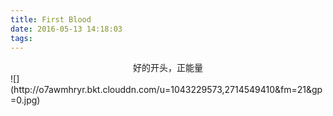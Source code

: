 ```yaml
---
title: First Blood
date: 2016-05-13 14:18:03
tags:
---
```

<center>好的开头，正能量</center>
![](http://o7awmhryr.bkt.clouddn.com/u=1043229573,2714549410&fm=21&gp=0.jpg)